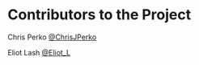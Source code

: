 # Contributors to the Project

Chris Perko
[@ChrisJPerko](https://twitter.com/chrisjperko)

Eliot Lash
[@Eliot_L](https://twitter.com/eliot_l)

